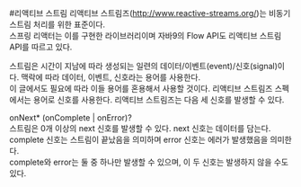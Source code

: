 #리액티브 스트림
리액티브 스트림즈(http://www.reactive-streams.org/)는 비동기 스트림 처리를 위한 표준이다.  
스프링 리액터는 이를 구현한 라이브러리이며 자바9의 Flow API도 리액티브 스트림 API를 따르고 있다. 

스트림은 시간이 지남에 따라 생성되는 일련의 데이터/이벤트(event)/신호(signal)이다. 맥락에 따라 데이터, 이벤트, 신호라는 용어를 사용한다.  
이 글에서도 필요에 따라 이들 용어를 혼용해서 사용할 것이다. 리액티브 스트림즈 스펙에서는 용어로 신호를 사용한다. 리액티브 스트림즈는 다음 세 신호를 발생할 수 있다.

onNext* (onComplete | onError)?  
스트림은 0개 이상의 next 신호를 발생할 수 있다. next 신호는 데이터를 담는다. complete 신호는 스트림이 끝났음을 의미하며 error 신호는 에러가 발생했음을 의미한다.   
complete와 error는 둘 중 하나만 발생할 수 있으며, 이 두 신호는 발생하지 않을 수도 있다. 